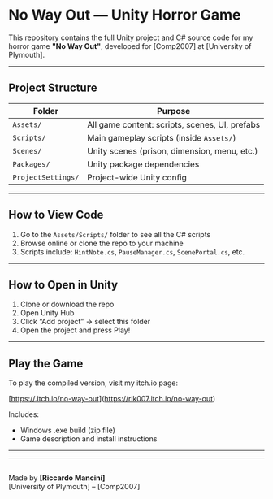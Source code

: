 #  No Way Out — Unity Horror Game

This repository contains the full Unity project and C# source code for my horror game **"No Way Out"**, developed for [Comp2007] at [University of Plymouth].

---

##  Project Structure

| Folder             | Purpose                             |
|--------------------|--------------------------------------|
| `Assets/`          | All game content: scripts, scenes, UI, prefabs |
| `Scripts/`         | Main gameplay scripts (inside `Assets/`) |
| `Scenes/`          | Unity scenes (prison, dimension, menu, etc.) |
| `Packages/`        | Unity package dependencies           |
| `ProjectSettings/` | Project-wide Unity config            |

---

##  How to View Code

1. Go to the `Assets/Scripts/` folder to see all the C# scripts
2. Browse online or clone the repo to your machine
3. Scripts include: `HintNote.cs`, `PauseManager.cs`, `ScenePortal.cs`, etc.

---

##  How to Open in Unity



1. Clone or download the repo
2. Open Unity Hub
3. Click “Add project” → select this folder
4. Open the project and press Play!

---

##  Play the Game

To play the compiled version, visit my itch.io page:

 [[https://.itch.io/no-way-out](https://rik007.itch.io/no-way-out)](https://rik007.itch.io/no-way-out)

Includes:  
- Windows .exe build (zip file)  
- Game description and install instructions

---


---

##

Made by **[Riccardo Mancini]**  
[University of Plymouth] – [Comp2007]

